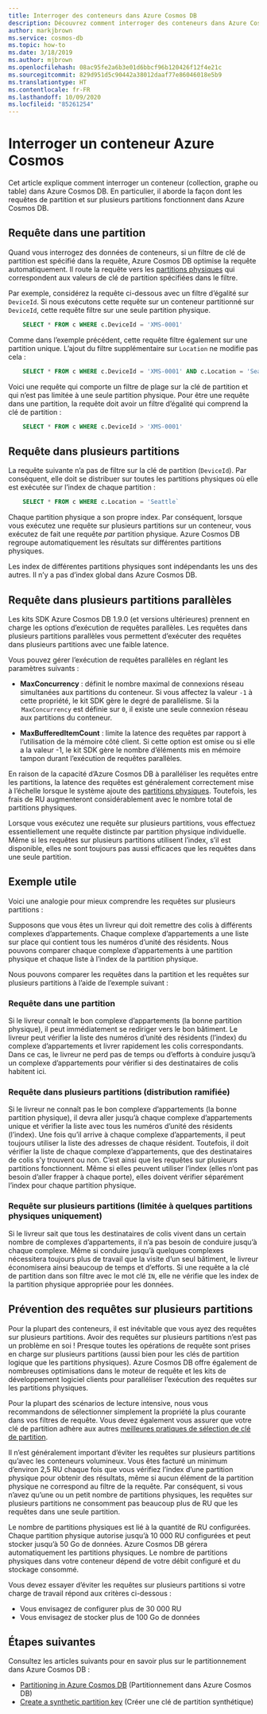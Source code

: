 ```yaml
---
title: Interroger des conteneurs dans Azure Cosmos DB
description: Découvrez comment interroger des conteneurs dans Azure Cosmos DB à l’aide de requêtes dans une partition et dans plusieurs partitions
author: markjbrown
ms.service: cosmos-db
ms.topic: how-to
ms.date: 3/18/2019
ms.author: mjbrown
ms.openlocfilehash: 08ac95fe2a6b3e01d6bbcf96b120426f12f4e21c
ms.sourcegitcommit: 829d951d5c90442a38012daaf77e86046018e5b9
ms.translationtype: HT
ms.contentlocale: fr-FR
ms.lasthandoff: 10/09/2020
ms.locfileid: "85261254"
---
```

# <a name="query-an-azure-cosmos-container"></a>Interroger un conteneur Azure Cosmos

Cet article explique comment interroger un conteneur (collection, graphe ou table) dans Azure Cosmos DB. En particulier, il aborde la façon dont les requêtes de partition et sur plusieurs partitions fonctionnent dans Azure Cosmos DB.

## <a name="in-partition-query"></a>Requête dans une partition

Quand vous interrogez des données de conteneurs, si un filtre de clé de partition est spécifié dans la requête, Azure Cosmos DB optimise la requête automatiquement. Il route la requête vers les [partitions physiques](partition-data.md#physical-partitions) qui correspondent aux valeurs de clé de partition spécifiées dans le filtre.

Par exemple, considérez la requête ci-dessous avec un filtre d’égalité sur `DeviceId`. Si nous exécutons cette requête sur un conteneur partitionné sur `DeviceId`, cette requête filtre sur une seule partition physique.

```sql
    SELECT * FROM c WHERE c.DeviceId = 'XMS-0001'
```

Comme dans l’exemple précédent, cette requête filtre également sur une partition unique. L’ajout du filtre supplémentaire sur `Location` ne modifie pas cela :

```sql
    SELECT * FROM c WHERE c.DeviceId = 'XMS-0001' AND c.Location = 'Seattle'
```

Voici une requête qui comporte un filtre de plage sur la clé de partition et qui n’est pas limitée à une seule partition physique. Pour être une requête dans une partition, la requête doit avoir un filtre d’égalité qui comprend la clé de partition :

```sql
    SELECT * FROM c WHERE c.DeviceId > 'XMS-0001'
```

## <a name="cross-partition-query"></a>Requête dans plusieurs partitions

La requête suivante n’a pas de filtre sur la clé de partition (`DeviceId`). Par conséquent, elle doit se distribuer sur toutes les partitions physiques où elle est exécutée sur l’index de chaque partition :

```sql
    SELECT * FROM c WHERE c.Location = 'Seattle`
```

Chaque partition physique a son propre index. Par conséquent, lorsque vous exécutez une requête sur plusieurs partitions sur un conteneur, vous exécutez de fait une requête *par* partition physique. Azure Cosmos DB regroupe automatiquement les résultats sur différentes partitions physiques.

Les index de différentes partitions physiques sont indépendants les uns des autres. Il n’y a pas d’index global dans Azure Cosmos DB.

## <a name="parallel-cross-partition-query"></a>Requête dans plusieurs partitions parallèles

Les kits SDK Azure Cosmos DB 1.9.0 (et versions ultérieures) prennent en charge les options d’exécution de requêtes parallèles. Les requêtes dans plusieurs partitions parallèles vous permettent d’exécuter des requêtes dans plusieurs partitions avec une faible latence.

Vous pouvez gérer l’exécution de requêtes parallèles en réglant les paramètres suivants :

- **MaxConcurrency** : définit le nombre maximal de connexions réseau simultanées aux partitions du conteneur. Si vous affectez la valeur `-1` à cette propriété, le kit SDK gère le degré de parallélisme. Si la  `MaxConcurrency` est définie sur `0`, il existe une seule connexion réseau aux partitions du conteneur.

- **MaxBufferedItemCount** : limite la latence des requêtes par rapport à l’utilisation de la mémoire côté client. Si cette option est omise ou si elle a la valeur -1, le kit SDK gère le nombre d’éléments mis en mémoire tampon durant l’exécution de requêtes parallèles.

En raison de la capacité d’Azure Cosmos DB à paralléliser les requêtes entre les partitions, la latence des requêtes est généralement correctement mise à l’échelle lorsque le système ajoute des [partitions physiques](partition-data.md#physical-partitions). Toutefois, les frais de RU augmenteront considérablement avec le nombre total de partitions physiques.

Lorsque vous exécutez une requête sur plusieurs partitions, vous effectuez essentiellement une requête distincte par partition physique individuelle. Même si les requêtes sur plusieurs partitions utilisent l’index, s’il est disponible, elles ne sont toujours pas aussi efficaces que les requêtes dans une seule partition.

## <a name="useful-example"></a>Exemple utile

Voici une analogie pour mieux comprendre les requêtes sur plusieurs partitions :

Supposons que vous êtes un livreur qui doit remettre des colis à différents complexes d’appartements. Chaque complexe d’appartements a une liste sur place qui contient tous les numéros d’unité des résidents. Nous pouvons comparer chaque complexe d’appartements à une partition physique et chaque liste à l’index de la partition physique.

Nous pouvons comparer les requêtes dans la partition et les requêtes sur plusieurs partitions à l’aide de l’exemple suivant :

### <a name="in-partition-query"></a>Requête dans une partition

Si le livreur connaît le bon complexe d’appartements (la bonne partition physique), il peut immédiatement se rediriger vers le bon bâtiment. Le livreur peut vérifier la liste des numéros d’unité des résidents (l’index) du complexe d’appartements et livrer rapidement les colis correspondants. Dans ce cas, le livreur ne perd pas de temps ou d’efforts à conduire jusqu’à un complexe d’appartements pour vérifier si des destinataires de colis habitent ici.

### <a name="cross-partition-query-fan-out"></a>Requête dans plusieurs partitions (distribution ramifiée)

Si le livreur ne connaît pas le bon complexe d’appartements (la bonne partition physique), il devra aller jusqu’à chaque complexe d’appartements unique et vérifier la liste avec tous les numéros d’unité des résidents (l’index). Une fois qu’il arrive à chaque complexe d’appartements, il peut toujours utiliser la liste des adresses de chaque résident. Toutefois, il doit vérifier la liste de chaque complexe d’appartements, que des destinataires de colis s’y trouvent ou non. C’est ainsi que les requêtes sur plusieurs partitions fonctionnent. Même si elles peuvent utiliser l’index (elles n’ont pas besoin d’aller frapper à chaque porte), elles doivent vérifier séparément l’index pour chaque partition physique.

### <a name="cross-partition-query-scoped-to-only-a-few-physical-partitions"></a>Requête sur plusieurs partitions (limitée à quelques partitions physiques uniquement)

Si le livreur sait que tous les destinataires de colis vivent dans un certain nombre de complexes d’appartements, il n’a pas besoin de conduire jusqu’à chaque complexe. Même si conduire jusqu’à quelques complexes nécessitera toujours plus de travail que la visite d’un seul bâtiment, le livreur économisera ainsi beaucoup de temps et d’efforts. Si une requête a la clé de partition dans son filtre avec le mot clé `IN`, elle ne vérifie que les index de la partition physique appropriée pour les données.

## <a name="avoiding-cross-partition-queries"></a>Prévention des requêtes sur plusieurs partitions

Pour la plupart des conteneurs, il est inévitable que vous ayez des requêtes sur plusieurs partitions. Avoir des requêtes sur plusieurs partitions n’est pas un problème en soi ! Presque toutes les opérations de requête sont prises en charge sur plusieurs partitions (aussi bien pour les clés de partition logique que les partitions physiques). Azure Cosmos DB offre également de nombreuses optimisations dans le moteur de requête et les kits de développement logiciel clients pour paralléliser l’exécution des requêtes sur les partitions physiques.

Pour la plupart des scénarios de lecture intensive, nous vous recommandons de sélectionner simplement la propriété la plus courante dans vos filtres de requête. Vous devez également vous assurer que votre clé de partition adhère aux autres [meilleures pratiques de sélection de clé de partition](partitioning-overview.md#choose-partitionkey).

Il n’est généralement important d’éviter les requêtes sur plusieurs partitions qu’avec les conteneurs volumineux. Vous êtes facturé un minimum d’environ 2,5 RU chaque fois que vous vérifiez l’index d’une partition physique pour obtenir des résultats, même si aucun élément de la partition physique ne correspond au filtre de la requête. Par conséquent, si vous n’avez qu’une ou un petit nombre de partitions physiques, les requêtes sur plusieurs partitions ne consomment pas beaucoup plus de RU que les requêtes dans une seule partition.

Le nombre de partitions physiques est lié à la quantité de RU configurées. Chaque partition physique autorise jusqu’à 10 000 RU configurées et peut stocker jusqu’à 50 Go de données. Azure Cosmos DB gérera automatiquement les partitions physiques. Le nombre de partitions physiques dans votre conteneur dépend de votre débit configuré et du stockage consommé.

Vous devez essayer d’éviter les requêtes sur plusieurs partitions si votre charge de travail répond aux critères ci-dessous :
- Vous envisagez de configurer plus de 30 000 RU
- Vous envisagez de stocker plus de 100 Go de données

## <a name="next-steps"></a>Étapes suivantes

Consultez les articles suivants pour en savoir plus sur le partitionnement dans Azure Cosmos DB :

- [Partitioning in Azure Cosmos DB](partitioning-overview.md) (Partitionnement dans Azure Cosmos DB)
- [Create a synthetic partition key](synthetic-partition-keys.md) (Créer une clé de partition synthétique)
